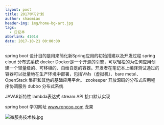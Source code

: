 ```yaml
---
layout: post
title: 2017学习计划
author: shaomiao
header-img: img/home-bg-art.jpg
tags:
  - 日记本
abbrlink: 41014
date: 2017-10-21 00:00:00
---
```

spring boot   设计目的是用来简化新Spring应用的初始搭建以及开发过程
spring cloud 分布式系统
docker  Docker是一个开源的引擎，可以轻松的为任何应用创建一个轻量级的、可移植的、自给自足的容器。开发者在笔记本上编译测试通过的容器可以批量地在生产环境中部署，包括VMs（虚拟机）、bare metal、OpenStack 集群和其他的基础应用平台。
zookeeper  开放源码的分布式应用程序协调服务
dubbo 分布式系统 

JAVA8新特性
lambda表达式
stream API
接口默认实现

spring boot 学习网址
www.roncoo.com 龙果




![微服务技术栈.jpg](http://upload-images.jianshu.io/upload_images/2590671-7f98b7081b2a4186.jpg?imageMogr2/auto-orient/strip%7CimageView2/2/w/1240)
